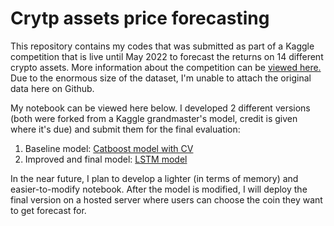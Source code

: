 # Crytp assets price forecasting
This repository contains my codes that was submitted as part of a Kaggle competition that is live until May 2022 to forecast the returns on 14 different crypto assets. More information about the competition can be [viewed here.](https://www.kaggle.com/c/g-research-crypto-forecasting) Due to the enormous size of the dataset, I'm unable to attach the original data here on Github. 

My notebook can be viewed here below. I developed 2 different versions (both were forked from a Kaggle grandmaster's model, credit is given where it's due) and submit them for the final evaluation: 
1. Baseline model: [Catboost model with CV](https://www.kaggle.com/lamtrinh259/g-research-catboost-model-cv)
2. Improved and final model: [LSTM model](https://www.kaggle.com/lamtrinh259/g-research-crypto-lstm)

In the near future, I plan to develop a lighter (in terms of memory) and easier-to-modify notebook. After the model is modified, I will deploy the final version on a hosted server where users can choose the coin they want to get forecast for.
